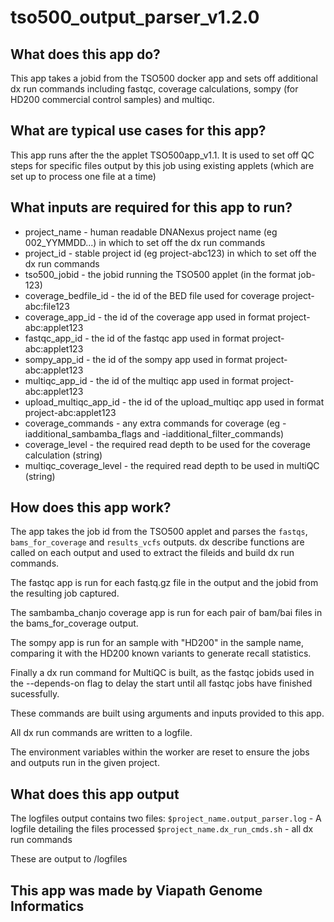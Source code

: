 # tso500_output_parser_v1.2.0

## What does this app do?
This app takes a jobid from the TSO500 docker app and sets off additional dx run commands including fastqc, coverage calculations, sompy (for HD200 commercial control samples) and multiqc.

## What are typical use cases for this app?
This app runs after the the applet TSO500app_v1.1. It is used to set off QC steps for specific files output by this job using existing applets (which are set up to process one file at a time)

## What inputs are required for this app to run?
* project_name - human readable DNANexus project name (eg 002_YYMMDD...) in which to set off the dx run commands
* project_id - stable project id (eg project-abc123) in which to set off the dx run commands
* tso500_jobid - the jobid running the TSO500 applet (in the format job-123)
* coverage_bedfile_id - the id of the BED file used for coverage project-abc:file123
* coverage_app_id - the id of the coverage app used in format project-abc:applet123
* fastqc_app_id - the id of the fastqc app used in format project-abc:applet123
* sompy_app_id - the id of the sompy app used in format project-abc:applet123
* multiqc_app_id - the id of the multiqc app used in format project-abc:applet123
* upload_multiqc_app_id - the id of the upload_multiqc app used in format project-abc:applet123
* coverage_commands - any extra commands for coverage (eg -iadditional_sambamba_flags and -iadditional_filter_commands)
* coverage_level - the required read depth to be used for the coverage calculation (string)
* multiqc_coverage_level - the required read depth to be used in multiQC (string)

## How does this app work?
The app takes the job id from the TSO500 applet and parses the `fastqs`, `bams_for_coverage` and `results_vcfs` outputs.
dx describe functions are called on each output and used to extract the fileids and build dx run commands.

The fastqc app is run for each fastq.gz file in the output and the jobid from the resulting job captured.

The sambamba_chanjo coverage app is run for each pair of bam/bai files in the bams_for_coverage output.

The sompy app is run for an sample with "HD200" in the sample name, comparing it with the HD200 known variants to generate recall statistics.

Finally a dx run command for MultiQC is built, as the fastqc jobids used in the --depends-on flag to delay the start until all fastqc jobs have finished sucessfully.

These commands are built using arguments and inputs provided to this app.

All dx run commands are written to a logfile.

The environment variables within the worker are reset to ensure the jobs and outputs run in the given project.

## What does this app output
The logfiles output contains two files:
`$project_name.output_parser.log` - A logfile detailing the files processed
`$project_name.dx_run_cmds.sh` - all dx run commands

These are output to /logfiles

## This app was made by Viapath Genome Informatics

